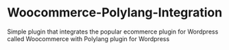# Woocommerce-Polylang-Integration
Simple plugin that integrates the popular ecommerce plugin for Wordpress called Woocommerce with Polylang plugin for Wordpress
